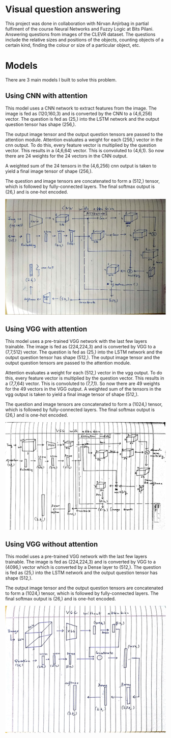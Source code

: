 # Visual question answering
This project was done in collaboration with Nirvan Anjirbag in partial fulfiment of the course Neural Networks and Fuzzy Logic at Bits Pilani.
Answering questions from images of the CLEVR dataset. The questions include the relative sizes and positions of the objects, counting objects
of a certain kind, finding the colour or size of a particular object, etc.

# Models

There are 3 main models I built to solve this problem.

## Using CNN with attention

This model uses a CNN network to extract features from the image. The image is fed as (120,160,3) and is converted by the CNN to a (4,6,256) vector. The question is fed as (25,) into the LSTM network and the output question tensor has shape (256,). 

The output image tensor and the output question tensors are passed to the attention module. Attention evaluates a weight for each (256,) vector in the cnn output. To do this, every feature vector is multiplied by the question vector. This results in a (4,6,64) vector. This is convoluted to (4,6,1). So now there are 24 weights for the 24 vectors in the CNN output. 

A weighted sum of the 24 tensors in the (4,6,256) cnn output is taken to yield a final image tensor of shape (256,).

The question and image tensors are concatenated to form a (512,) tensor, which is followed by fully-connected layers. The final softmax
output is (26,) and is one-hot encoded.

![alt text](https://raw.githubusercontent.com/Nirvan101/visual-question-answering/master/model_diagrams/cnn_with_att.jpg)

## Using VGG with attention

This model uses a pre-trained VGG network with the last few layers trainable. The image is fed as (224,224,3) and is converted by VGG to a (7,7,512) vector. The question is fed as (25,) into the LSTM network and the output question tensor has shape (512,). The output image tensor and the
output question tensors are passed to the attention module.

Attention evaluates a weight for each (512,) vector in the vgg output. To do this, every feature vector is multiplied by the question vector. This results in a (7,7,64) vector. This is convoluted to (7,7,1). So now there are 49 weights for the 49 vectors in the VGG output. A weighted sum of the tensors in the vgg output is taken to yield a final image tensor of shape (512,).

The question and image tensors are concatenated to form a (1024,)
tensor, which is followed by fully-connected layers. The final softmax
output is (26,) and is one-hot encoded.

![alt text](https://raw.githubusercontent.com/Nirvan101/visual-question-answering/master/model_diagrams/vgg_with_att.jpg)

## Using VGG without attention

This model uses a pre-trained VGG network with the last few layers trainable. The image is fed as (224,224,3) and is converted by VGG to a (4096,) vector which is converted by a Dense layer to (512,). The question is fed as (25,) into the LSTM network and the output question tensor has shape (512,). 

The output image tensor and the output question tensors are concatenated to form a (1024,) tensor, which is followed by fully-connected layers. The final softmax output is (26,) and is one-hot encoded.

![alt text](https://raw.githubusercontent.com/Nirvan101/visual-question-answering/master/model_diagrams/vgg_without_att.jpg)
